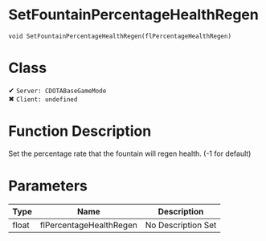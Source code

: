 # SetFountainPercentageHealthRegen
```
void SetFountainPercentageHealthRegen(flPercentageHealthRegen)
```
# Class
✔ `Server: CDOTABaseGameMode`  
✖ `Client: undefined`  

# Function Description
Set the percentage rate that the fountain will regen health. (-1 for default)
# Parameters
Type|Name|Description
--|--|--
float|flPercentageHealthRegen|No Description Set
